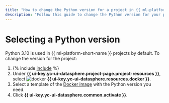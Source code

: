 ```yaml
---
title: "How to change the Python version for a project in {{ ml-platform-full-name }}"
description: "Follow this guide to change the Python version for your project."
---
```


# Selecting a Python version

Python 3.10 is used in {{ ml-platform-short-name }} projects by default. To change the version for the project:

1. {% include [include](../../../_includes/datasphere/ui-find-project.md) %}
1. Under **{{ ui-key.yc-ui-datasphere.project-page.project-resources }}**, select ![docker](../../../_assets/console-icons/logo-docker.svg) **{{ ui-key.yc-ui-datasphere.resources.docker }}**.
1. Select a template of the [Docker image](../../concepts/docker.md) with the Python version you need.
1. Click **{{ ui-key.yc-ui-datasphere.common.activate }}**.